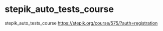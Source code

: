 # stepik_auto_tests_course
stepik_auto_tests_course
https://stepik.org/course/575/?auth=registration